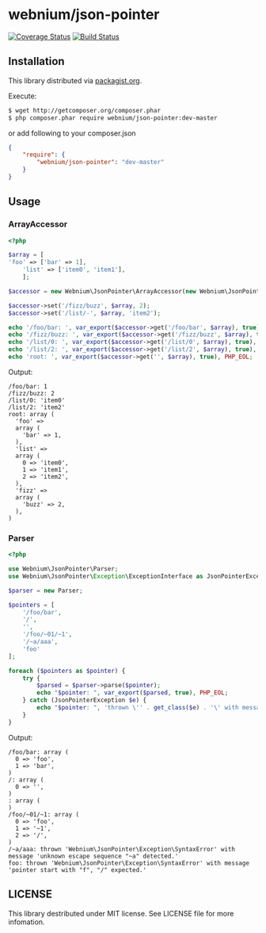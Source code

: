 webnium/json-pointer
====================
[![Coverage Status](https://coveralls.io/repos/webnium/php-json-pointer/badge.png?branch=master)](https://coveralls.io/r/webnium/php-json-pointer?branch=master) [![Build Status](https://travis-ci.org/webnium/php-json-pointer.png?branch=master)](https://travis-ci.org/webnium/php-json-pointer)

Installation
------------
This library distributed via [packagist.org](https://packagist.org/).

Execute:
```bash
$ wget http://getcomposer.org/composer.phar
$ php composer.phar require webnium/json-pointer:dev-master
```

or add following to your composer.json
```json
{
    "require": {
        "webnium/json-pointer": "dev-master"
    }
}
```

Usage
------

### ArrayAccessor
```php
<?php

$array = [
'foo' => ['bar' => 1],
    'list' => ['item0', 'item1'],
    ];

$accessor = new Webnium\JsonPointer\ArrayAccessor(new Webnium\JsonPointer\Parser);

$accessor->set('/fizz/buzz', $array, 2);
$accessor->set('/list/-', $array, 'item2');

echo '/foo/bar: ', var_export($accessor->get('/foo/bar', $array), true), PHP_EOL;
echo '/fizz/buzz: ', var_export($accessor->get('/fizz/buzz', $array), true), PHP_EOL;
echo '/list/0: ', var_export($accessor->get('/list/0', $array), true), PHP_EOL;
echo '/list/2: ', var_export($accessor->get('/list/2', $array), true), PHP_EOL;
echo 'root: ', var_export($accessor->get('', $array), true), PHP_EOL;
```

Output:
```
/foo/bar: 1
/fizz/buzz: 2
/list/0: 'item0'
/list/2: 'item2'
root: array (
  'foo' => 
  array (
    'bar' => 1,
  ),
  'list' => 
  array (
    0 => 'item0',
    1 => 'item1',
    2 => 'item2',
  ),
  'fizz' => 
  array (
    'buzz' => 2,
  ),
)
```

### Parser

```php
<?php

use Webnium\JsonPointer\Parser;
use Webnium\JsonPointer\Exception\ExceptionInterface as JsonPointerException;

$parser = new Parser;

$pointers = [
    '/foo/bar',
    '/',
    '',
    '/foo/~01/~1',
    '/~a/aaa',
    'foo'
];

foreach ($pointers as $pointer) {
    try {
        $parsed = $parser->parse($pointer);
        echo "$pointer: ", var_export($parsed, true), PHP_EOL;
    } catch (JsonPointerException $e) {
        echo "$pointer: ", 'thrown \'' . get_class($e) . '\' with message \'' . $e->getMessage() . '\'', PHP_EOL;
    }
}
```

Output:
```
/foo/bar: array (
  0 => 'foo',
  1 => 'bar',
)
/: array (
  0 => '',
)
: array (
)
/foo/~01/~1: array (
  0 => 'foo',
  1 => '~1',
  2 => '/',
)
/~a/aaa: thrown 'Webnium\JsonPointer\Exception\SyntaxError' with message 'unknown escape sequence "~a" detected.'
foo: thrown 'Webnium\JsonPointer\Exception\SyntaxError' with message 'pointer start with "f", "/" expected.'
```

LICENSE
-------
This library destributed under MIT license.
See LICENSE file for more infomation.
